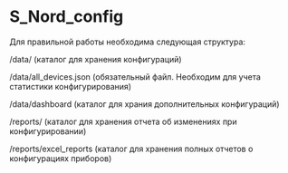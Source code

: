 # S_Nord_config
Для правильной работы необходима следующая структура:

/data/ (каталог для хранения конфигураций)

/data/all_devices.json (обязательный файл. Необходим для учета статистики конфигурирования)

/data/dashboard (каталог для храния дополнительных конфигураций)

/reports/ (каталог для хранения отчета об изменениях при конфигурировании)

/reports/excel_reports (каталог для хранения полных отчетов о конфигурациях приборов)
